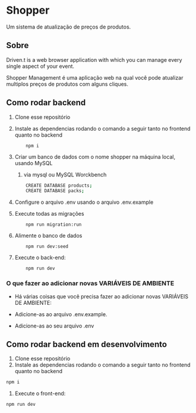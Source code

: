 # Shopper

Um sistema de atualização de preços de produtos.



## Sobre

Driven.t is a web browser application with which you can manage every single aspect of your event.

Shopper Management é uma aplicação web na qual você pode atualizar multiplos preços de produtos com alguns cliques.

## Como rodar backend

1. Clone esse repositório
2. Instale as dependencias rodando o comando a seguir tanto no frontend quanto no backend

    ```bach
        npm i
    ```

1. Criar um banco de dados com o nome shopper na máquina local, usando MySQL
    1. via mysql ou MySQL Worckbench

    ```bash
        CREATE DATABASE products;
        CREATE DATABASE packs;
    ```

2. Configure o arquivo .env usando o arquivo .env.example

3. Execute todas as migrações

    ```bach
        npm run migration:run
    ```

1. Alimente o banco de dados

    ```bach
        npm run dev:seed
    ```

1. Execute o back-end:

    ```bach
        npm run dev
    ```



### O que fazer ao adicionar novas VARIÁVEIS DE AMBIENTE


- Há várias coisas que você precisa fazer ao adicionar novas VARIÁVEIS DE AMBIENTE:

- Adicione-as ao arquivo .env.example.

- Adicione-as ao seu arquivo .env




## Como rodar backend em desenvolvimento

1. Clone esse repositório
2. Instale as dependencias rodando o comando a seguir tanto no frontend quanto no backend

```bash
npm i
```

1. Execute o front-end:

```
npm run dev
```